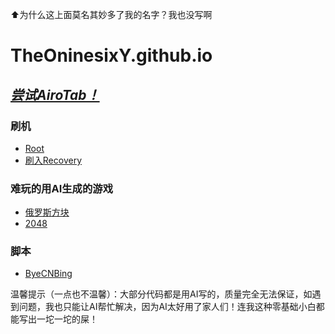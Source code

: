 ⬆为什么这上面莫名其妙多了我的名字？我也没写啊
# TheOninesixY.github.io
## [*尝试AiroTab！*](https://theoninesixy.github.io/AiroTab)
### **刷机**
- [Root](https://theoninesixy.github.io/Flashing/Root)
- [刷入Recovery](https://theoninesixy.github.io/Flashing/FlashRecovery)
### **难玩的用AI生成的游戏**
- [俄罗斯方块](https://theoninesixy.github.io/Game/Tetris)
- [2048](https://theoninesixy.github.io/Game/2048)
### **脚本**
- [ByeCNBing](https://theoninesixy.github.io/Script/ByeCNBing)

温馨提示（一点也不温馨）：大部分代码都是用AI写的，质量完全无法保证，如遇到问题，我也只能让AI帮忙解决，因为AI太好用了家人们！连我这种零基础小白都能写出一坨一坨的屎！

